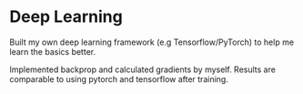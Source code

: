 # Deep Learning

Built my own deep learning framework (e.g Tensorflow/PyTorch) to help me learn the basics better. 

Implemented backprop and calculated gradients by myself. Results are comparable to using pytorch and 
tensorflow after training.
